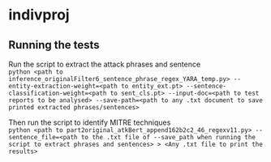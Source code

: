 # indivproj

## Running the tests
Run the script to extract the attack phrases and sentence <br>
`python <path to inference_originalFilter6_sentence_phrase_regex_YARA_temp.py> --entity-extraction-weight=<path to entity_ext.pt> --sentence-classification-weight=<path to sent_cls.pt> --input-doc=<path to test reports to be analysed> --save-path=<path to any .txt document to save printed extracted phrases/sentences>`

Then run the script to identify MITRE techniques <br>
`python <path to part2original_atkBert_append162b2c2_46_regexv11.py> --sentence_file=<path to the .txt file of --save_path when running the script to extract phrases and sentences> > <Any .txt file to print the results>`


